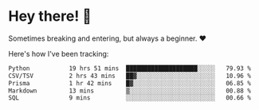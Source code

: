 # Hey there! 👋
Sometimes breaking and entering, but always a beginner. ❤️

Here's how I've been tracking:
<!--START_SECTION:waka-->

```txt
Python           19 hrs 51 mins  ████████████████████░░░░░   79.93 %
CSV/TSV          2 hrs 43 mins   ██▓░░░░░░░░░░░░░░░░░░░░░░   10.96 %
Prisma           1 hr 42 mins    █▓░░░░░░░░░░░░░░░░░░░░░░░   06.85 %
Markdown         13 mins         ▒░░░░░░░░░░░░░░░░░░░░░░░░   00.88 %
SQL              9 mins          ░░░░░░░░░░░░░░░░░░░░░░░░░   00.66 %
```

<!--END_SECTION:waka-->
